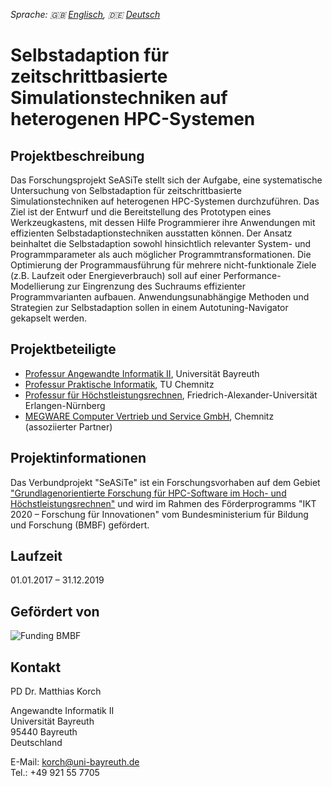 _Sprache: :uk: [Englisch](index_en.md), :de: [Deutsch](index.md)_

# Selbstadaption für zeitschrittbasierte Simulationstechniken auf heterogenen HPC-Systemen

## Projektbeschreibung

Das Forschungsprojekt SeASiTe stellt sich der Aufgabe, eine systematische
Untersuchung von Selbstadaption für zeitschrittbasierte Simulationstechniken
auf heterogenen HPC-Systemen durchzuführen. Das Ziel ist der Entwurf und die
Bereitstellung des Prototypen eines Werkzeugkastens, mit dessen Hilfe
Programmierer ihre Anwendungen mit effizienten Selbstadaptionstechniken
ausstatten können. Der Ansatz beinhaltet die Selbstadaption sowohl
hinsichtlich relevanter System- und Programmparameter als auch möglicher
Programmtransformationen. Die Optimierung der Programmausführung für mehrere
nicht-funktionale Ziele (z.B. Laufzeit oder Energieverbrauch) soll auf einer
Performance-Modellierung zur Eingrenzung des Suchraums effizienter
Programmvarianten aufbauen. Anwendungsunabhängige Methoden und Strategien zur
Selbstadaption sollen in einem Autotuning-Navigator gekapselt werden.

## Projektbeteiligte

* [Professur Angewandte Informatik II](http://www.ai2.uni-bayreuth.de), Universität Bayreuth
* [Professur Praktische Informatik](https://www.tu-chemnitz.de/informatik/PI/), TU Chemnitz
* [Professur für Höchstleistungsrechnen](http://www.hpc.informatik.uni-erlangen.de/), Friedrich-Alexander-Universität Erlangen-Nürnberg
* [MEGWARE Computer Vertrieb und Service GmbH](http://www.megware.com), Chemnitz (assoziierter Partner)

## Projektinformationen

Das Verbundprojekt "SeASiTe" ist ein Forschungsvorhaben auf dem Gebiet
["Grundlagenorientierte Forschung für HPC-Software im Hoch- und
Höchstleistungsrechnen"](https://www.bmbf.de/foerderungen/bekanntmachung.php?B=1105)
und wird im Rahmen des Förderprogramms "IKT 2020 – Forschung für Innovationen"
vom Bundesministerium für Bildung und Forschung (BMBF) gefördert.

## Laufzeit

01.01.2017 – 31.12.2019 

## Gefördert von

![Funding BMBF](https://raw.githubusercontent.com/wiki/RRZE-HPC/likwid/images/BMBF.png)

## Kontakt

PD Dr. Matthias Korch

Angewandte Informatik II  
Universität Bayreuth  
95440 Bayreuth  
Deutschland

E-Mail: [korch@uni-bayreuth.de](mailto:korch@uni-bayreuth.de)  
Tel.: +49 921 55 7705
